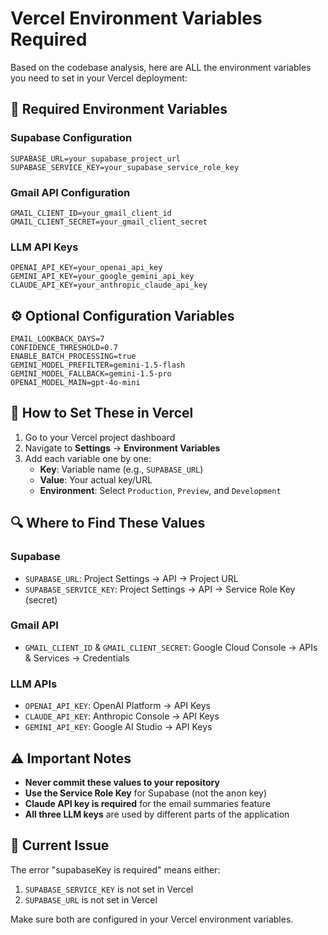 # Vercel Environment Variables Required

Based on the codebase analysis, here are ALL the environment variables you need to set in your Vercel deployment:

## 🔑 **Required Environment Variables**

### **Supabase Configuration**
```
SUPABASE_URL=your_supabase_project_url
SUPABASE_SERVICE_KEY=your_supabase_service_role_key
```

### **Gmail API Configuration**
```
GMAIL_CLIENT_ID=your_gmail_client_id
GMAIL_CLIENT_SECRET=your_gmail_client_secret
```

### **LLM API Keys**
```
OPENAI_API_KEY=your_openai_api_key
GEMINI_API_KEY=your_google_gemini_api_key
CLAUDE_API_KEY=your_anthropic_claude_api_key
```

## ⚙️ **Optional Configuration Variables**
```
EMAIL_LOOKBACK_DAYS=7
CONFIDENCE_THRESHOLD=0.7
ENABLE_BATCH_PROCESSING=true
GEMINI_MODEL_PREFILTER=gemini-1.5-flash
GEMINI_MODEL_FALLBACK=gemini-1.5-pro
OPENAI_MODEL_MAIN=gpt-4o-mini
```

## 🚀 **How to Set These in Vercel**

1. Go to your Vercel project dashboard
2. Navigate to **Settings** → **Environment Variables**
3. Add each variable one by one:
   - **Key**: Variable name (e.g., `SUPABASE_URL`)
   - **Value**: Your actual key/URL
   - **Environment**: Select `Production`, `Preview`, and `Development`

## 🔍 **Where to Find These Values**

### **Supabase**
- `SUPABASE_URL`: Project Settings → API → Project URL
- `SUPABASE_SERVICE_KEY`: Project Settings → API → Service Role Key (secret)

### **Gmail API**
- `GMAIL_CLIENT_ID` & `GMAIL_CLIENT_SECRET`: Google Cloud Console → APIs & Services → Credentials

### **LLM APIs**
- `OPENAI_API_KEY`: OpenAI Platform → API Keys
- `CLAUDE_API_KEY`: Anthropic Console → API Keys  
- `GEMINI_API_KEY`: Google AI Studio → API Keys

## ⚠️ **Important Notes**

- **Never commit these values to your repository**
- **Use the Service Role Key** for Supabase (not the anon key)
- **Claude API key is required** for the email summaries feature
- **All three LLM keys** are used by different parts of the application

## 🔧 **Current Issue**

The error "supabaseKey is required" means either:
1. `SUPABASE_SERVICE_KEY` is not set in Vercel
2. `SUPABASE_URL` is not set in Vercel

Make sure both are configured in your Vercel environment variables.
